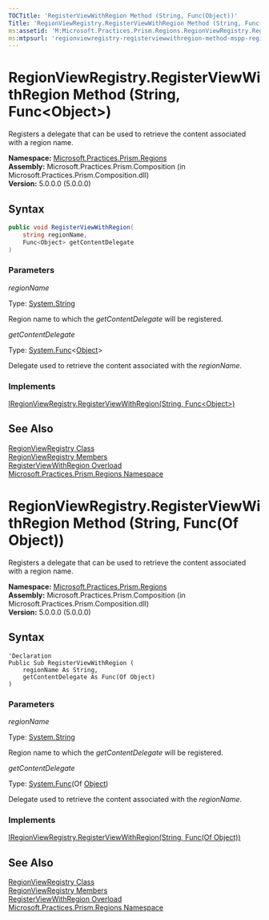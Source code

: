 ```yaml
---
TOCTitle: 'RegisterViewWithRegion Method (String, Func(Object))'
Title: 'RegionViewRegistry.RegisterViewWithRegion Method (String, Func(Object)) (Microsoft.Practices.Prism.Regions)'
ms:assetid: 'M:Microsoft.Practices.Prism.Regions.RegionViewRegistry.RegisterViewWithRegion(System.String,System.Func{System.Object})'
ms:mtpsurl: 'regionviewregistry-registerviewwithregion-method-mspp-regions.md'
---
```


# RegionViewRegistry.RegisterViewWithRegion Method (String, Func&lt;Object&gt;)

Registers a delegate that can be used to retrieve the content associated with a region name.

**Namespace:** [Microsoft.Practices.Prism.Regions](/patterns-practices/reference/mspp-regions-namespace)<br/>
**Assembly:** Microsoft.Practices.Prism.Composition (in Microsoft.Practices.Prism.Composition.dll)<br/>
**Version:** 5.0.0.0 (5.0.0.0)

## Syntax

```C#
public void RegisterViewWithRegion(
	string regionName,
	Func<Object> getContentDelegate
)
```

### Parameters

*regionName*  

Type: [System.String](http://msdn.microsoft.com/en-us/library/s1wwdcbf)

Region name to which the *getContentDelegate* will be registered.

*getContentDelegate*  

Type: [System.Func](http://msdn.microsoft.com/en-us/library/bb534960)&lt;[Object](http://msdn.microsoft.com/en-us/library/e5kfa45b)&gt;

Delegate used to retrieve the content associated with the *regionName*.

### Implements

[IRegionViewRegistry.RegisterViewWithRegion(String, Func&lt;Object&gt;)](/patterns-practices/reference/iregionviewregistry-registerviewwithregion-method-string-func-object-mspp-regions)

## See Also

[RegionViewRegistry Class](/patterns-practices/reference/regionviewregistry-class-mspp-regions)<br/>
[RegionViewRegistry Members](/patterns-practices/reference/regionviewregistry-members-mspp-regions)<br/>
[RegisterViewWithRegion Overload](/patterns-practices/reference/regionviewregistry-registerviewwithregion-method-mspp-regions)<br/>
[Microsoft.Practices.Prism.Regions Namespace](/patterns-practices/reference/mspp-regions-namespace)<br/>

# RegionViewRegistry.RegisterViewWithRegion Method (String, Func(Of Object))

Registers a delegate that can be used to retrieve the content associated with a region name.

**Namespace:** [Microsoft.Practices.Prism.Regions](/patterns-practices/reference/mspp-regions-namespace)<br/>
**Assembly:** Microsoft.Practices.Prism.Composition (in Microsoft.Practices.Prism.Composition.dll)<br/>
**Version:** 5.0.0.0 (5.0.0.0)

## Syntax

```VB
'Declaration
Public Sub RegisterViewWithRegion ( 
	regionName As String,
	getContentDelegate As Func(Of Object)
)
```

### Parameters

*regionName*  

Type: [System.String](http://msdn.microsoft.com/en-us/library/s1wwdcbf)

Region name to which the *getContentDelegate* will be registered.

*getContentDelegate*  

Type: [System.Func](http://msdn.microsoft.com/en-us/library/bb534960)(Of [Object](http://msdn.microsoft.com/en-us/library/e5kfa45b))

Delegate used to retrieve the content associated with the *regionName*.

### Implements

[IRegionViewRegistry.RegisterViewWithRegion(String, Func(Of Object))](/patterns-practices/reference/iregionviewregistry-registerviewwithregion-method-string-func-object-mspp-regions)

## See Also

[RegionViewRegistry Class](/patterns-practices/reference/regionviewregistry-class-mspp-regions)<br/>
[RegionViewRegistry Members](/patterns-practices/reference/regionviewregistry-members-mspp-regions)<br/>
[RegisterViewWithRegion Overload](/patterns-practices/reference/regionviewregistry-registerviewwithregion-method-mspp-regions)<br/>
[Microsoft.Practices.Prism.Regions Namespace](/patterns-practices/reference/mspp-regions-namespace)<br/>